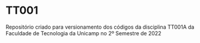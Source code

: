 # TT001
Repositório criado para versionamento dos códigos da disciplina TT001A da Faculdade de Tecnologia da Unicamp no 2º Semestre de 2022
